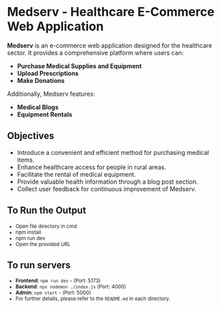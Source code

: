 # Medserv - Healthcare E-Commerce Web Application

**Medserv** is an e-commerce web application designed for the healthcare sector. It provides a comprehensive platform where users can:

- **Purchase Medical Supplies and Equipment**
- **Upload Prescriptions**
- **Make Donations**

Additionally, Medserv features:

- **Medical Blogs**
- **Equipment Rentals**

## Objectives

- Introduce a convenient and efficient method for purchasing medical items.
- Enhance healthcare access for people in rural areas.
- Facilitate the rental of medical equipment.
- Provide valuable health information through a blog post section.
- Collect user feedback for continuous improvement of Medserv.

##
##
  
## To Run the Output

<small>

- Open file directory in cmd
- npm install
- npm run dev
- Open the provided URL

</small>

## To run servers

<small> 

- **Frontend**: `npm run dev` - (Port: 5173)
- **Backend**: `npx nodemon ./index.js` (Port: 4000)
- **Admin**: `npm start` - (Port: 5000)
- For further details, please refer to the `README.md` in each directory. 

</small> 
